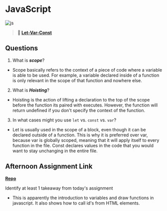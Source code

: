 # JavaScript

![js](https://bcw.blob.core.windows.net/public/img/courses/js.gif)

> **📖 [Let-Var-Const](https://codeworksacademy.com/fs-student-guide/resources/wk2/01-Let-Var-Const)**

## Questions

1. What is ***scope***?

- Scope basically refers to the context of a piece of code where a variable is able to be used. For example, a variable declared inside of a function is only relevant in the scope of that function and nowhere else.

2. What is ***Hoisting***?

- Hoisting is the action of lifting a declaration to the top of the scope before the function its paired with executes. However, the function will return undefined if you don't specify the context of the function.

3. In what cases might you use `let` vs. `const` vs. `var`?

- Let is usually used in the scope of a block, even though it can be declared outside of a function. This is why it is preferred over var, because var is globally scoped, meaning that it will apply itself to every function in the file. Const declares values in the code that you would want to stay unchanging in the entire file.
## Afternoon Assignment Link

**[Repo](https://github.com/doctorgrant99/score_table.git)**

Identify at least 1 takeaway from today's assignment

- This is apparently the introduction to variables and draw functions in javascript. It also shows how to call id's from HTML elements.